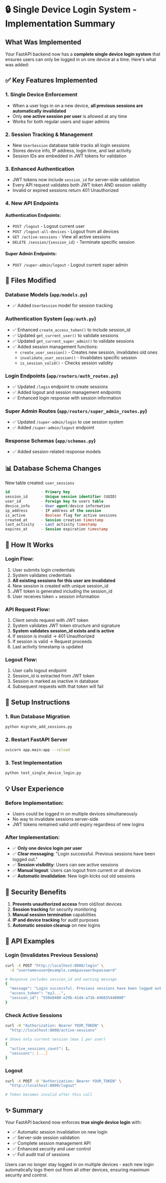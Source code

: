 # 🔒 Single Device Login System - Implementation Summary

## What Was Implemented

Your FastAPI backend now has a **complete single device login system** that ensures users can only be logged in on one device at a time. Here's what was added:

## ✅ Key Features Implemented

### 1. **Single Device Enforcement**
- When a user logs in on a new device, **all previous sessions are automatically invalidated**
- Only **one active session per user** is allowed at any time
- Works for both regular users and super admins

### 2. **Session Tracking & Management**
- New `UserSession` database table tracks all login sessions
- Stores device info, IP address, login time, and last activity
- Session IDs are embedded in JWT tokens for validation

### 3. **Enhanced Authentication**
- JWT tokens now include `session_id` for server-side validation
- Every API request validates both JWT token AND session validity
- Invalid or expired sessions return 401 Unauthorized

### 4. **New API Endpoints**

#### Authentication Endpoints:
- `POST /logout` - Logout current user
- `POST /logout-all-devices` - Logout from all devices  
- `GET /active-sessions` - View all active sessions
- `DELETE /session/{session_id}` - Terminate specific session

#### Super Admin Endpoints:
- `POST /super-admin/logout` - Logout current super admin

## 🔧 Files Modified

### Database Models (`app/models.py`)
- ✅ Added `UserSession` model for session tracking

### Authentication System (`app/auth.py`)
- ✅ Enhanced `create_access_token()` to include session_id
- ✅ Updated `get_current_user()` to validate sessions
- ✅ Updated `get_current_super_admin()` to validate sessions
- ✅ Added session management functions:
  - `create_user_session()` - Creates new session, invalidates old ones
  - `invalidate_user_session()` - Invalidates specific session
  - `is_session_valid()` - Checks session validity

### Login Endpoints (`app/routers/auth_routes.py`)
- ✅ Updated `/login` endpoint to create sessions
- ✅ Added logout and session management endpoints
- ✅ Enhanced login response with session information

### Super Admin Routes (`app/routers/super_admin_routes.py`)
- ✅ Updated `/super-admin/login` to use session system
- ✅ Added `/super-admin/logout` endpoint

### Response Schemas (`app/schemas.py`)
- ✅ Added session-related response models

## 📊 Database Schema Changes

New table created: `user_sessions`
```sql
id              - Primary key
session_id      - Unique session identifier (UUID)
user_id         - Foreign key to users table
device_info     - User agent/device information
ip_address      - IP address of the session
is_active       - Boolean flag for active sessions
created_at      - Session creation timestamp
last_activity   - Last activity timestamp
expires_at      - Session expiration timestamp
```

## 🎯 How It Works

### Login Flow:
1. User submits login credentials
2. System validates credentials
3. **All existing sessions for this user are invalidated**
4. New session is created with unique session_id
5. JWT token is generated including the session_id
6. User receives token + session information

### API Request Flow:
1. Client sends request with JWT token
2. System validates JWT token structure and signature
3. **System validates session_id exists and is active**
4. If session is invalid → 401 Unauthorized
5. If session is valid → Request proceeds
6. Last activity timestamp is updated

### Logout Flow:
1. User calls logout endpoint
2. Session_id is extracted from JWT token
3. Session is marked as inactive in database
4. Subsequent requests with that token will fail

## 🚀 Setup Instructions

### 1. Run Database Migration
```bash
python migrate_add_sessions.py
```

### 2. Restart FastAPI Server
```bash
uvicorn app.main:app --reload
```

### 3. Test Implementation
```bash
python test_single_device_login.py
```

## 💡 User Experience

### Before Implementation:
- Users could be logged in on multiple devices simultaneously
- No way to invalidate sessions server-side
- JWT tokens remained valid until expiry regardless of new logins

### After Implementation:
- ✅ **Only one device login per user**
- ✅ **Clear messaging**: "Login successful. Previous sessions have been logged out."
- ✅ **Session visibility**: Users can see active sessions
- ✅ **Manual logout**: Users can logout from current or all devices
- ✅ **Automatic invalidation**: New login kicks out old sessions

## 🔐 Security Benefits

1. **Prevents unauthorized access** from old/lost devices
2. **Session tracking** for security monitoring
3. **Manual session termination** capabilities
4. **IP and device tracking** for audit purposes
5. **Automatic session cleanup** on new logins

## 📝 API Examples

### Login (Invalidates Previous Sessions)
```bash
curl -X POST "http://localhost:8000/login" \
  -d "username=user@example.com&password=password"

# Response includes session_id and warning message
{
  "message": "Login successful. Previous sessions have been logged out.",
  "access_token": "eyJ...",
  "session_id": "550e8400-e29b-41d4-a716-446655440000"
}
```

### Check Active Sessions  
```bash
curl -H "Authorization: Bearer YOUR_TOKEN" \
  "http://localhost:8000/active-sessions"

# Shows only current session (max 1 per user)
{
  "active_sessions_count": 1,
  "sessions": [...]
}
```

### Logout
```bash
curl -X POST -H "Authorization: Bearer YOUR_TOKEN" \
  "http://localhost:8000/logout"

# Token becomes invalid after this call
```

## ✨ Summary

Your FastAPI backend now enforces **true single device login** with:
- ✅ Automatic session invalidation on new login
- ✅ Server-side session validation
- ✅ Complete session management API
- ✅ Enhanced security and user control
- ✅ Full audit trail of sessions

Users can no longer stay logged in on multiple devices - each new login automatically logs them out from all other devices, ensuring maximum security and control.
